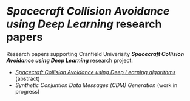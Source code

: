 # *Spacecraft Collision Avoidance using Deep Learning* research papers
Research papers supporting Cranfield Univerisity ***Spacecraft Collision Avoidance using Deep Learning*** research project:
 - [*Spacecraft Collision Avoidance using Deep Learning algorithms*](SCA/main.pdf) (abstract)
 - *Synthetic Conjuntion Data Messages (CDM) Generation* (work in progress) 
